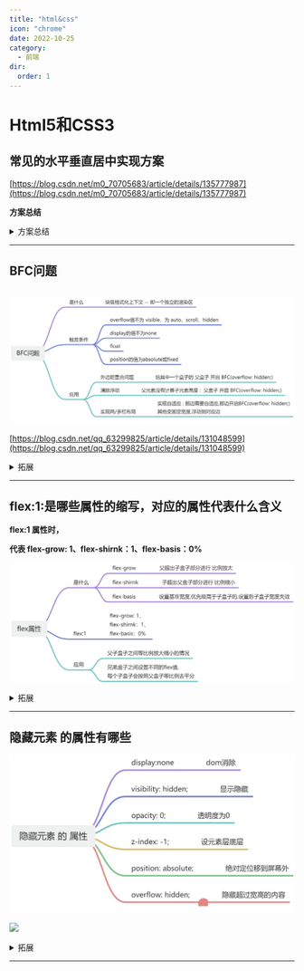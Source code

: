 ```yaml
---
title: "html&css"
icon: "chrome"
date: 2022-10-25
category:
  - 前端
dir:
  order: 1
---
```

# Html5和CSS3

## 常见的水平垂直居中实现方案

[https://blog.csdn.net/m0_70705683/article/details/135777987](https://blog.csdn.net/m0_70705683/article/details/135777987)

**方案总结**

<details class="lake-collapse"><summary id="u241db6cd"><span class="ne-text">方案总结</span></summary>

#### 利用定位(父相子绝) + 位移

**-- 父相子绝 + 子 **margin**:**auto**;**

**-- 父相子绝 + 子 top,left 位移**50%; **transform**:**translate**(**-50%**,**-50%**);

```javascript
<style>
    .father{
        //width,height,其他省略
  
        position: relative;
    }
    .son{
        position: absolute;
        top:0;
        left:0;
        right:0;
        bottom:0;
        margin:auto;
    }
</style>
<div class="father">
    <div class="son"></div>
</div>
```

#### 利用定位+margin:负值

```javascript
<style>
    .father {
        position: relative;
        width: 200px;
        height: 200px;
        background: skyblue;
    }
    .son {
        position: absolute;
        top: 50%;
        left: 50%;
        margin-left:-50px;
        margin-top:-50px;
        width: 100px;
        height: 100px;
        background: red;
    }
</style>
<div class="father">
    <div class="son"></div>
</div>
```

#### table布局

```javascript
<style>
  .father {
 //width,height,其他省略

  display: table-cell;
  
  text-align: center;//水平居中
  vertical-align: middle;//垂直居中
}
.son {
 //width,height,其他省略

  display: inline-block;
}
</style>
  <div class="father">
  <div class="son"></div>
  </div>
```

#### flex弹性布局

```javascript
<style>
    .father {
        display: flex;
        justify-content: center;//主轴居中,默认水平居中
        align-items: center;//交叉轴居中,默认垂直居中
    }
    .son {
    }
</style>
<div class="father">
    <div class="son"></div>
</div>
```

#### grid网格布局

```javascript
<style>
    .father {
            display: grid;
            justify-content: center;//主轴居中,默认水平居中
            align-items: center;//交叉轴居中,默认垂直居中
        }
        .son {
        }
</style>
<div class="father">
    <div class="son"></div>
</div>
```

#### 拓展

**在CSS中实现元素的水平和垂直居中布局是一个常见需求，不同的元素类型（内联元素和块级元素）和布局方法（如Flexbox、Grid、定位等）提供了多种解决方案。以下是对您提供的文件内容的总结：**

### 内联元素居中布局

 **水平居中** **：**

* **行内元素可以通过设置父元素的 **`<span class="ne-text">text-align: center;</span>` 来实现水平居中。
* **使用Flexbox布局，可以设置父元素为 **`<span class="ne-text">display: flex;</span>` 并使用 `<span class="ne-text">justify-content: center;</span>` 来实现水平居中。

 **垂直居中** **：**

* **对于单行文本，可以通过设置父元素的高度等于行高（**`<span class="ne-text">height === line-height</span>`）来实现垂直居中。
* **对于多行文本，可以使用表格单元格布局，将父元素设置为 **`<span class="ne-text">display: table-cell;</span>` 并使用 `<span class="ne-text">vertical-align: middle;</span>` 来实现垂直居中。

### 块级元素居中布局

 **水平居中** **：**

* **对于已定义宽度的元素，可以通过设置 **`<span class="ne-text">margin: 0 auto;</span>` 来实现水平居中。
* **使用绝对定位，可以将元素的 **`<span class="ne-text">left</span>` 属性设置为 `<span class="ne-text">50%</span>`，然后使用 `<span class="ne-text">margin-left</span>` 设置为元素宽度的一半的负值来实现水平居中。

 **垂直居中** **：**

* **使用绝对定位，可以设置元素的 **`<span class="ne-text">top</span>`、`<span class="ne-text">left</span>`、`<span class="ne-text">margin-top</span>` 和 `<span class="ne-text">margin-left</span>`（如果已定义高度）来实现垂直居中。
* **通过设置父元素为 **`<span class="ne-text">display: table-cell;</span>` 并使用 `<span class="ne-text">vertical-align: middle;</span>` 可以实现垂直居中。
* **使用 **`<span class="ne-text">transform: translate(x, y);</span>` 可以在不知道元素宽高的情况下实现垂直居中。
* **使用Flexbox（**`<span class="ne-text">display: flex;</span>`）和Grid（`<span class="ne-text">display: grid;</span>`）也可以实现垂直居中，但Grid的兼容性相对较差。

</details>

---

## BFC问题

```markdown

```

![alt text](image/1/bfc.jpg "思维导图")

[https://blog.csdn.net/qq_63299825/article/details/131048599](https://blog.csdn.net/qq_63299825/article/details/131048599)

<details class="lake-collapse"><summary id="u8f2438d8">拓展</summary>

## 一、[BFC](https://so.csdn.net/so/search?q=BFC&spm=1001.2101.3001.7020)的定义 (一个独立的渲染区)

 **BFC** **（Block Formatting Context），即** **块级格式化上下文** **，它是页面中的一块渲染区域，并且有一套属于自己的渲染规则,**

**1.内部的盒子会在垂直方向上一个接一个的放置**

**2.对于同一个BFC的俩个相邻的盒子的margin会发生重叠，与方向无关。**

**3.每个元素的左外边距与包含块的左边界相接触（从左到右），即使浮动元素也是如此**

**4.BFC的区域不会与float的元素区域重叠**

**5.计算BFC的高度时，浮动子元素也参与计算**

**6.BFC就是页面上的一个隔离的独立容器，容器里面的子元素不会影响到外面的元素，反之亦然**

**BFC目的是形成一个相对于外界完全独立的空间，让内部的子元素不会影响到外部的元素**

**在页面布局阶段，往往会因为BFC问题导致 页面布局发生错乱，如外边距合并问题，元素高度丢失，两栏布局没有实现自适应。**

## 二、触发BFC的条件

**1.根元素，即HTML元素**

**2.浮动元素：float值为left、right**

**3.overflow值不为 visible，为 auto、scroll、hidden**

**4.display的值为除了none以外的全部值, inline-block、inltable-cell、table-caption、table、inline-table、flex、inline-flex、grid、inline-grid**

**5.position的值为absolute或fixed**

## 四、BFC的应用场景([https://blog.csdn.net/qq_63299825/article/details/131048599](https://blog.csdn.net/qq_63299825/article/details/131048599))

#### **1.避免外边距重叠**

**当兄弟盒子设置 同时给兄弟元素设置一个下外边距同时设置一个上外边距,发生外边距合并**

```javascript
        <style>
            div:first-child {
                width: 100px;
                height: 100px;
                background: red;
                margin-bottom: 10px;
            }
            div:last-child {
                width: 100px;
                height: 100px;
                background: green;
                margin-top: 20px;
            }
        </style>
  
        <div class="cube"></div>
        <div class="cube"></div>
```

![](https://cdn.nlark.com/yuque/0/2024/png/45821596/1725614218936-6cb37d41-1c10-4e2d-94d2-6b5bd5a5c773.png)

**最佳方法:**当我们 **给第一个盒子一个父盒子** **，并触发父盒子生成一个BFC,那么两个div就不属于同一个BFC,则不会出现外边距重叠问题。**

```javascript
         <style>
            .cube {
                width: 100px;
                height: 100px;
                background-color: red;
                margin-bottom: 10px;
            }
            .cube1:last-child {
                width: 100px;
                height: 100px;
                background-color: red;
                margin-top: 20px;
            }
            .container {
                /* 开启bfc属性  */
                overflow: hidden;
            }
        </style>
 
        <div class="container">
            <div class="cube"></div>
        </div>
        <div class="cube1"></div>
```

![](https://cdn.nlark.com/yuque/0/2024/png/45821596/1725614246816-0c14d13c-fc20-4d16-a835-9cf7df37dc63.png)

#### 2.[清除浮动](https://so.csdn.net/so/search?q=%E6%B8%85%E9%99%A4%E6%B5%AE%E5%8A%A8&spm=1001.2101.3001.7020)

**在父元素parent计算高度时，并没有计算子元素child的高度。**

```javascript
        <style>
            .parent {
                border: 10px solid red;
            }
            .child {
                width: 100px;
                height: 100px;
                background-color: blue;
                /* 浮动效果 */
                float: left;
            }
        </style>
 
        <div class="parent">
            <div class="child"></div>
        </div>
```

![](https://cdn.nlark.com/yuque/0/2024/png/45821596/1725614151690-63f3dd80-49da-4cc2-a683-e52528de5ec5.png)

**我们给父元素生成BFC后，父元素在计算高度时就会将浮动子元素child的高度也计算到其中**

```javascript
            .parent {
                border: 10px solid red;
                /* 开启bfc overflow hidden auto */
                overflow: hidden;
            }
```

![](https://cdn.nlark.com/yuque/0/2024/png/45821596/1725614187140-2bc58153-dfef-42c6-92e7-fb413aadace1.png)

#### 3.实现两栏布局

**左侧设置宽度，右边自适应，右边开启BFC**

```javascript
	<style>
		.left{
			width: 300px;
			background-color: red;
			float: left;
		}
		.right{
			background-color: blue;
			/* 开启bfc */
			overflow: hidden;
		}
	</style>
  
    <div class="left">左侧定宽</div>
	<div class="right">右侧自适应右侧自适应右侧自适应右侧自适应
		右侧自适应右侧自适应右侧自适应右侧自适应右侧自适应右侧自适应
		右侧自适应右侧自适应右侧自适应右侧自适应右侧自适应右侧自适应
		右侧自适应右侧自适应右侧自适应右侧自适应右侧自适应右侧自适应
	</div>
```

**实现了两栏布局且右边是自适应**

![](https://cdn.nlark.com/yuque/0/2024/png/45821596/1725614287530-32eef73e-9355-4169-84c0-1d6329b6c1f0.png)

#### 4.实现三栏布局

**思路:左右两边固定宽度，给左盒子float:left;给右盒子float:right，给中间盒子开启BFC,实现左右固定宽度，中间自适应的效果**

```javascript
        <style>
            /* 三列布局 左侧右侧定宽 中间自适应 */
            .left,
            .right {
                width: 100px;
                height: 50px;
                background-color: red;
            }
            .left {
                float: left;
            }
            .right {
                float: right;
            }
            .center {
                height: 100px;
                background-color: blue;
                /* 开启bfc */
                overflow: hidden;
            }
        </style>
  
        <div class="left"></div>
        <div class="right"></div>
        <div class="center"></div>
```

![](https://cdn.nlark.com/yuque/0/2024/png/45821596/1725614322841-c5d0f96d-265a-402f-8694-f69e690f64d5.png)

## 三、外边距合并问题

**.兄弟级外边距合并**

**        合并出现原因:同时给兄弟元素设置一个下外边距同时设置一个上外边距,发生外边距合并**

**        合并解决方案:**

**            1.只给其中一个兄弟元素设置外边距**

**            2.给下边外边距开启BFC**

**                1.display:inline-blick/flex**

**                2.position:absolute/fixed**

**                3.float:left**

**            3.给上边兄弟元素设置一个父元素 给父元素开启BFC**

**                overflow hidden/auto **

** 2.父子级外边距合并**

**        合并出现原因:同时给父子元素设置同一方向的一个外边距**

**        合并解决方案:**

**            1.给父元素设置padding属性**

**            2.给父元素设置border边框**

</details>

---

## flex:1:是哪些属性的缩写，对应的属性代表什么含义

**flex:1 属性时，**

**代表 flex-grow: 1、flex-shirnk：1、flex-basis：0%**

![](image/1/flex1.jpeg)

<details class="lake-collapse"><summary id="uc2dbeb54">拓展</summary>

![](https://cdn.nlark.com/yuque/0/2024/jpeg/45821596/1725617717756-b6ef9d7a-85f3-433e-abc9-9b3cb05e096f.jpeg)

* **flex:1实际代表的是三个属性的简写**
* **flex-grow**是用来增大盒子的，比如，当父盒子的宽度大于子盒子的宽度，父盒子的剩余空间可以利用flex-grow来设置子盒子增大的占比
* **flex-shrink**用来设置子盒子超过父盒子的宽度后，超出部分进行缩小的取值比例
* **flex-basis**是用来设置盒子的基准宽度，并且basis和width同时存在basis会把width干掉

**所以**flex：1；的逻辑就是用flex-basis把width干掉，然后再用flex-grow和flex-shrink增大的增大缩小的缩小，达成最终的效果**。**

* `<span class="ne-text">flex-basis</span>`：指定元素在主轴的大小，可以等同 `<span class="ne-text">width</span>`或者 `<span class="ne-text">height</span>`，优先级要高于 `<span class="ne-text">width</span>` 和 `<span class="ne-text">height</span>`

[https://www.cnblogs.com/mmzuo-798/p/17246920.html](https://www.cnblogs.com/mmzuo-798/p/17246920.html)

</details>

---

## 隐藏元素 的属性有哪些

![](image/1/ycys.jpeg)

![](https://cdn.nlark.com/yuque/0/2024/jpeg/45821596/1725618819221-b6f01759-5fea-43ff-bbe6-1b05dcf882a3.jpeg)

<details class="lake-collapse"><summary id="ucf4c21c0">拓展</summary>

**在CSS中，隐藏元素可以通过多种方式实现，每种方式都有其特定的用途和效果。以下是一些常用的方法来隐藏元素：**

1. `<span class="ne-text">display: none;</span>`：

* **完全从文档流中移除元素，不占据任何空间。**
* **元素不会被显示，也不会影响到其他元素的布局。**

2. `<span class="ne-text">visibility: hidden;</span>`：

* **元素在页面上不可见，但它仍占据着原来的空间。**
* **与 **`<span class="ne-text">display: none;</span>` 不同，使用 `<span class="ne-text">visibility: hidden;</span>` 隐藏的元素仍会影响布局，因为它仍占据空间。

3. `<span class="ne-text">opacity: 0;</span>`：

* **将元素的透明度设置为0，使其完全透明，从而看不见。**
* **元素仍然占据空间，并且可以响应交互（如点击）。**

4. `<span class="ne-text">z-index: -1;</span>`：

* **通过将 **`<span class="ne-text">z-index</span>` 属性设置为负值，可以使元素被其他元素覆盖，从而在视觉上“隐藏”。
* **元素仍然可见，如果页面上没有其他元素覆盖它，或者在某些情况下，它可能会重新可见。**

5. `<span class="ne-text">position: absolute;</span>` 与 `<span class="ne-text">left</span>` **/** `<span class="ne-text">top</span>` 属性结合：

* **将元素通过绝对定位移出视口外，例如设置 **`<span class="ne-text">left: -9999px;</span>` 或 `<span class="ne-text">top: -9999px;</span>`。
* **元素不可见，但仍然占据空间。**

6. `<span class="ne-text">clip-path: inset(100%);</span>` 或 `<span class="ne-text">clip: rect(0, 0, 0, 0);</span>`：

* **使用 **`<span class="ne-text">clip-path</span>` 或 `<span class="ne-text">clip</span>` 属性将元素的可视区域设置为0，从而在视觉上隐藏元素。
* **元素不可见，且不占据空间。**

7. `<span class="ne-text">height: 0; width: 0;</span>`：

* **将元素的宽度和高度设置为0，使其不可见。**
* **元素不可见，且不占据空间，除非有边框或内边距。**

8. `<span class="ne-text">overflow: hidden;</span>`：

* **当与 **`<span class="ne-text">height</span>` 或 `<span class="ne-text">width</span>` 属性结合使用时，可以隐藏元素内溢出的内容。
* **元素本身仍然可见，但超出部分的内容不可见。**

9. **使用 **`<span class="ne-text">aria-hidden="true"</span>` ** 属性** **：**

* **这是一个无障碍性（accessibility）相关的属性，用于告知辅助技术（如屏幕阅读器）忽略该元素。**
* **元素在视觉上仍然可见，但不会传达给使用辅助技术的用户。**

10. `<span class="ne-text">pointer-events: none;</span>`：

* **禁止元素响应指针事件，如点击、悬停等。**
* **元素在视觉上仍然可见，但用户无法与之交互。**

**选择哪种方法取决于你的具体需求，比如是否需要元素继续参与文档流的布局，是否需要保持可访问性，或者是否需要元素在某些情况下重新可见。**

</details>

---
